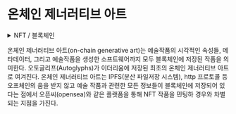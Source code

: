 # 온체인 제너러티브 아트

<details>

<summary>NFT /  블록체인</summary>



</details>

온체인 제너러티브 아트(on-chain generative art)는 예술작품의 시각적인 속성들, 메타데이터, 그리고 예술작품을 생성한 소프트웨어까지 모두 블록체인에 저장된 작품을 의미한다. 오토글리프(Autoglyphs)가 이더리움에 저장된 최초의 온체인 제너러티브 아트로 여겨진다. 온체인 제너러티브 아트는 IPFS(분산 파일저장 시스템), http 프로토콜 등 오프체인의 움을 받지 않고 예술 작품과 관련한 모든 정보들이 블록체인에 저장되어 있다는 점에서 오픈씨(opensea)와 같은 플랫폼을 통해 NFT 작품을 민팅하 경우와 차별되는 지점을 가진다.
